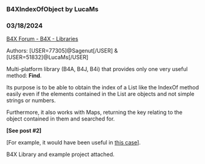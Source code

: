 ###  B4XIndexOfObject by LucaMs
### 03/18/2024
[B4X Forum - B4X - Libraries](https://www.b4x.com/android/forum/threads/159967/)

Authors: [USER=77305]@Sagenut[/USER] & [USER=51832]@LucaMs[/USER]  
  
  
Multi-platform library (B4A, B4J, B4i) that provides only one very useful method: **Find**.  
  
Its purpose is to be able to obtain the index of a List like the IndexOf method easily even if the elements contained in the List are objects and not simple strings or numbers.  
  
Furthermore, it also works with Maps, returning the key relating to the object contained in them and searched for.  
  
**[See post #2]**  
  
[For example, it would have been useful in [this case](https://www.b4x.com/android/forum/threads/does-list-contains-map.159909/)].  
  
  
B4X Library and example project attached.
